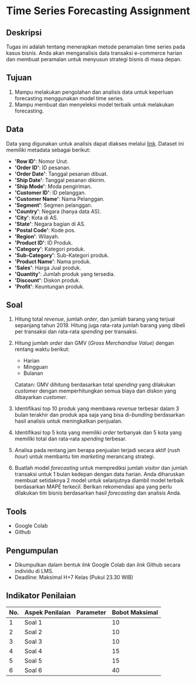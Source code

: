 # Time Series Forecasting Assignment

## Deskripsi

Tugas ini adalah tentang menerapkan metode peramalan time series pada kasus bisnis. Anda akan menganalisis data transaksi e-commerce harian dan membuat peramalan untuk menyusun strategi bisnis di masa depan.

## Tujuan

1.  Mampu melakukan pengolahan dan analisis data untuk keperluan forecasting menggunakan model time series.
2.  Mampu membuat dan menyeleksi model terbaik untuk melakukan forecasting.

## Data

Data yang digunakan untuk analisis dapat diakses melalui [link](link). Dataset ini memiliki metadata sebagai berikut:

*   **'Row ID'**: Nomor Urut.
*   **'Order ID'**: ID pesanan.
*   **'Order Date'**: Tanggal pesanan dibuat.
*   **'Ship Date'**: Tanggal pesanan dikirim.
*   **'Ship Mode'**: Moda pengiriman.
*   **'Customer ID'**: ID pelanggan.
*   **'Customer Name'**: Nama Pelanggan.
*   **'Segment'**: Segmen pelanggan.
*   **'Country'**: Negara (hanya data AS).
*   **'City'**: Kota di AS.
*   **'State'**: Negara bagian di AS.
*   **'Postal Code'**: Kode pos.
*   **'Region'**: Wilayah.
*   **'Product ID'**: ID Produk.
*   **'Category'**: Kategori produk.
*   **'Sub-Category'**: Sub-Kategori produk.
*   **'Product Name'**: Nama produk.
*   **'Sales'**: Harga Jual produk.
*   **'Quantity'**: Jumlah produk yang tersedia.
*   **'Discount'**: Diskon produk.
*   **'Profit'**: Keuntungan produk.

## Soal

1.  Hitung total *revenue*, jumlah *order*, dan jumlah barang yang terjual sepanjang tahun 2019. Hitung juga rata-rata jumlah barang yang dibeli per transaksi dan rata-rata *spending* per transaksi.

2.  Hitung jumlah *order* dan GMV (*Gross Merchandise Value*) dengan rentang waktu berikut:

    *   Harian
    *   Mingguan
    *   Bulanan

    Catatan: GMV dihitung berdasarkan total *spending* yang dilakukan *customer* dengan memperhitungkan semua biaya dan diskon yang dibayarkan *customer*.

3.  Identifikasi top 10 produk yang membawa *revenue* terbesar dalam 3 bulan terakhir dan produk apa saja yang bisa di-*bundling* berdasarkan hasil analisis untuk meningkatkan penjualan.

4.  Identifikasi top 5 kota yang memiliki *order* terbanyak dan 5 kota yang memiliki total dan rata-rata *spending* terbesar.

5.  Analisa pada rentang jam berapa penjualan terjadi secara aktif (*rush hour*) untuk membantu tim *marketing* merancang strategi.

6.  Buatlah model *forecasting* untuk memprediksi jumlah *visitor* dan jumlah transaksi untuk 1 bulan kedepan dengan data harian. Anda diharuskan membuat setidaknya 2 model untuk selanjutnya diambil model terbaik berdasarkan MAPE terkecil. Berikan rekomendasi apa yang perlu dilakukan tim bisnis berdasarkan hasil *forecasting* dan analisis Anda.

## Tools

*   Google Colab
*   Github

## Pengumpulan

*   Dikumpulkan dalam bentuk *link* Google Colab dan *link* Github secara individu di LMS.
*   Deadline: Maksimal H+7 Kelas (Pukul 23.30 WIB)

## Indikator Penilaian

| No. | Aspek Penilaian | Parameter | Bobot Maksimal |
| --- | --------------- | --------- | -------------- |
| 1   | Soal 1          |           | 10             |
| 2   | Soal 2          |           | 10             |
| 3   | Soal 3          |           | 10             |
| 4   | Soal 4          |           | 15             |
| 5   | Soal 5          |           | 15             |
| 6   | Soal 6          |           | 40             |